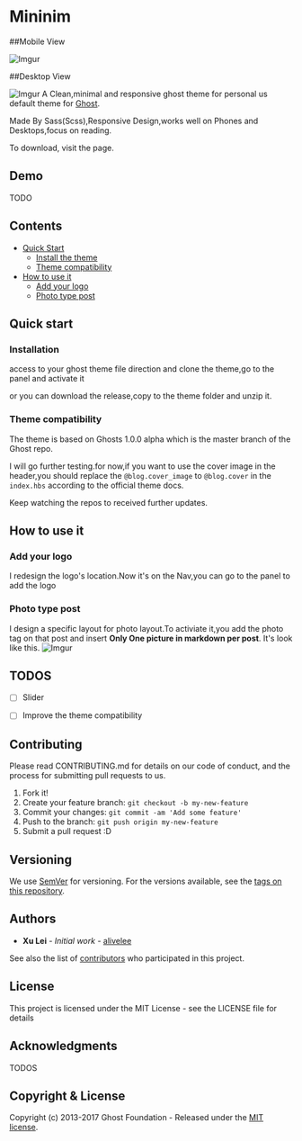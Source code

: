 # Mininim

##Mobile View

![Imgur](http://i.imgur.com/DtQfeqF.png)

##Desktop View

![Imgur](http://i.imgur.com/tKSjIQ1.png)
A Clean,minimal and responsive ghost theme for personal us default theme for [Ghost](http://github.com/tryghost/ghost/).

Made By Sass(Scss),Responsive Design,works well on Phones and Desktops,focus on reading.

To download, visit the  page.

## Demo

TODO

## Contents
 * [Quick Start](#quick-start)
	 * [Install the theme](#installation)
	 * [Theme compatibility](#theme-compatibility)
* [How to use it](#how-to-use-it)
	* [Add your logo](add-logo)
	* [Photo type post](post-type-post)
	
	

## Quick start


### Installation

access to your ghost theme file direction and clone the theme,go to the panel and activate it

or you can download the release,copy to the theme folder and unzip it.

### Theme compatibility

The theme is based on Ghosts 1.0.0 alpha which is the master branch of the Ghost repo.

I will go further testing.for now,if you want to use the cover image in the header,you should replace the `@blog.cover_image` to `@blog.cover` in the `index.hbs` according to the official theme docs.

Keep watching the repos to received further updates.
 
## How to use it
 
### Add your logo

I redesign the logo's location.Now it's on the Nav,you can go to the panel to add the logo

### Photo type post

I design a specific layout for photo layout.To activiate it,you add the photo tag on that post and insert **Only One picture in markdown per post**.
It's look like this.
![Imgur](http://i.imgur.com/j0fTqOd.png)

## TODOS

- [ ] Slider 
- [ ] Improve the theme compatibility


## Contributing

Please read CONTRIBUTING.md for details on our code of conduct, and the process for submitting pull requests to us.

1. Fork it!
2. Create your feature branch: `git checkout -b my-new-feature`
3. Commit your changes: `git commit -am 'Add some feature'`
4. Push to the branch: `git push origin my-new-feature`
5. Submit a pull request :D

## Versioning

We use [SemVer](http://semver.org/) for versioning. For the versions available, see the [tags on this repository](). 



## Authors

* **Xu Lei** - *Initial work* - [alivelee](https://github.com/alivelee)

See also the list of [contributors]() who participated in this project.

## License

This project is licensed under the MIT License - see the LICENSE file for details

## Acknowledgments
TODOS


## Copyright & License

Copyright (c) 2013-2017 Ghost Foundation - Released under the [MIT license](LICENSE).

